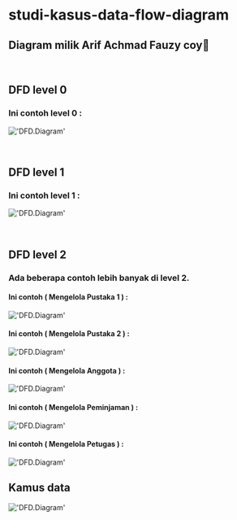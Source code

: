 # studi-kasus-data-flow-diagram

## Diagram milik Arif Achmad Fauzy coy🗿

<br>

## DFD level 0
### Ini contoh level 0 :

!['DFD.Diagram'](https://g.top4top.io/p_2600t208c1.png)

<br>

## DFD level 1
### Ini contoh level 1 :

!['DFD.Diagram'](https://a.top4top.io/p_26009aun31.png)

<br>

## DFD level 2
### Ada beberapa contoh lebih banyak di level 2.

#### Ini contoh ( Mengelola Pustaka 1 ) :

!['DFD.Diagram'](https://l.top4top.io/p_2601g1wox1.png)

#### Ini contoh ( Mengelola Pustaka 2 ) :

!['DFD.Diagram'](https://l.top4top.io/p_2601esh4o1.png)

#### Ini contoh ( Mengelola Anggota ) :

!['DFD.Diagram'](https://k.top4top.io/p_2601w1cvk1.png)

#### Ini contoh ( Mengelola Peminjaman ) :

!['DFD.Diagram'](https://k.top4top.io/p_26016zyvp1.png)

#### Ini contoh ( Mengelola Petugas ) :

!['DFD.Diagram'](https://d.top4top.io/p_260115jfz1.png)
 
## Kamus data

!['DFD.Diagram'](https://f.top4top.io/p_2601b1vtl1.png)
